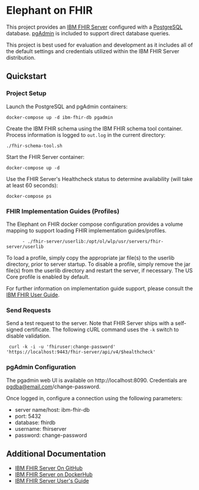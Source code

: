 # Elephant on FHIR

This project provides an [IBM FHIR Server](https://github.com/IBM/FHIR) configured with a [PostgreSQL](https://hub.docker.com/_/postgres) database. [pgAdmin](https://www.pgadmin.org/) is included to support direct database queries.

This project is best used for evaluation and development as it includes all of the default settings and credentials utilized within the IBM FHIR Server distribution.

## Quickstart

### Project Setup

Launch the PostgreSQL and pgAdmin containers:
```shell script
docker-compose up -d ibm-fhir-db pgadmin
```

Create the IBM FHIR schema using the IBM FHIR schema tool container. Process information is logged to `out.log` in the current directory:
```shell script
./fhir-schema-tool.sh
```

Start the FHIR Server container:
```shell script
docker-compose up -d
```

Use the FHIR Server's Healthcheck status to determine availability (will take at least 60 seconds):
```shell script
docker-compose ps
``` 

### FHIR Implementation Guides (Profiles)

The Elephant on FHIR docker compose configuration provides a volume mapping to support loading FHIR implementation guides/profiles. 
```shell script
      - ./fhir-server/userlib:/opt/ol/wlp/usr/servers/fhir-server/userlib
```
To load a profile, simply copy the appropriate jar file(s) to the userlib directory, prior to server startup.
To disable a profile, simply remove the jar file(s) from the userlib directory and restart the server, if necessary. The US Core profile is enabled by default.


For further information on implementation guide support, please consult the [IBM FHIR User Guide](https://ibm.github.io/FHIR/guides/FHIRValidationGuide#optional-profile-support).


### Send Requests

Send a test request to the server. Note that FHIR Server ships with a self-signed certificate. The following cURL command uses the `-k` switch to disable validation.

```shell script
 curl -k -i -u 'fhiruser:change-password' 'https://localhost:9443/fhir-server/api/v4/$healthcheck'
```

### pgAdmin Configuration

The pgadmin web UI is available on http://localhost:8090. 
Credentials are pgdba@email.com/change-password.

Once logged in, configure a connection using the following parameters:
- server name/host: ibm-fhir-db
- port: 5432
- database: fhirdb
- username: fhirserver
- password: change-password

## Additional Documentation

- [IBM FHIR Server On GitHub](https://github.com/IBM/FHIR)
- [IBM FHIR Server on DockerHub](https://hub.docker.com/r/ibmcom/ibm-fhir-server)
- [IBM FHIR Server User's Guide](https://ibm.github.io/FHIR/guides/FHIRServerUsersGuide)
